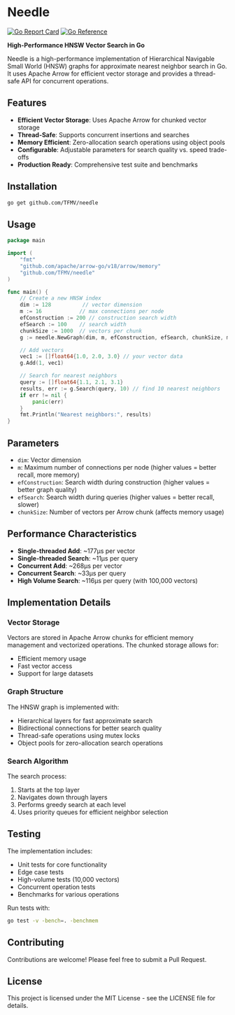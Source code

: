 # Needle

[![Go Report Card](https://goreportcard.com/badge/github.com/TFMV/needle)](https://goreportcard.com/report/github.com/TFMV/needle)
[![Go Reference](https://pkg.go.dev/badge/github.com/TFMV/needle.svg)](https://pkg.go.dev/github.com/TFMV/needle)

**High-Performance HNSW Vector Search in Go**

Needle is a high-performance implementation of Hierarchical Navigable Small World (HNSW) graphs for approximate nearest neighbor search in Go. It uses Apache Arrow for efficient vector storage and provides a thread-safe API for concurrent operations.

## Features

- **Efficient Vector Storage**: Uses Apache Arrow for chunked vector storage
- **Thread-Safe**: Supports concurrent insertions and searches
- **Memory Efficient**: Zero-allocation search operations using object pools
- **Configurable**: Adjustable parameters for search quality vs. speed trade-offs
- **Production Ready**: Comprehensive test suite and benchmarks

## Installation

```bash
go get github.com/TFMV/needle
```

## Usage

```go
package main

import (
    "fmt"
    "github.com/apache/arrow-go/v18/arrow/memory"
    "github.com/TFMV/needle"
)

func main() {
    // Create a new HNSW index
    dim := 128          // vector dimension
    m := 16            // max connections per node
    efConstruction := 200 // construction search width
    efSearch := 100    // search width
    chunkSize := 1000  // vectors per chunk
    g := needle.NewGraph(dim, m, efConstruction, efSearch, chunkSize, memory.DefaultAllocator)

    // Add vectors
    vec1 := []float64{1.0, 2.0, 3.0} // your vector data
    g.Add(1, vec1)

    // Search for nearest neighbors
    query := []float64{1.1, 2.1, 3.1}
    results, err := g.Search(query, 10) // find 10 nearest neighbors
    if err != nil {
        panic(err)
    }
    fmt.Println("Nearest neighbors:", results)
}
```

## Parameters

- `dim`: Vector dimension
- `m`: Maximum number of connections per node (higher values = better recall, more memory)
- `efConstruction`: Search width during construction (higher values = better graph quality)
- `efSearch`: Search width during queries (higher values = better recall, slower)
- `chunkSize`: Number of vectors per Arrow chunk (affects memory usage)

## Performance Characteristics

- **Single-threaded Add**: ~177μs per vector
- **Single-threaded Search**: ~11μs per query
- **Concurrent Add**: ~268μs per vector
- **Concurrent Search**: ~33μs per query
- **High Volume Search**: ~116μs per query (with 100,000 vectors)

## Implementation Details

### Vector Storage

Vectors are stored in Apache Arrow chunks for efficient memory management and vectorized operations. The chunked storage allows for:

- Efficient memory usage
- Fast vector access
- Support for large datasets

### Graph Structure

The HNSW graph is implemented with:

- Hierarchical layers for fast approximate search
- Bidirectional connections for better search quality
- Thread-safe operations using mutex locks
- Object pools for zero-allocation search operations

### Search Algorithm

The search process:

1. Starts at the top layer
2. Navigates down through layers
3. Performs greedy search at each level
4. Uses priority queues for efficient neighbor selection

## Testing

The implementation includes:

- Unit tests for core functionality
- Edge case tests
- High-volume tests (10,000 vectors)
- Concurrent operation tests
- Benchmarks for various operations

Run tests with:

```bash
go test -v -bench=. -benchmem
```

## Contributing

Contributions are welcome! Please feel free to submit a Pull Request.

## License

This project is licensed under the MIT License - see the LICENSE file for details.
